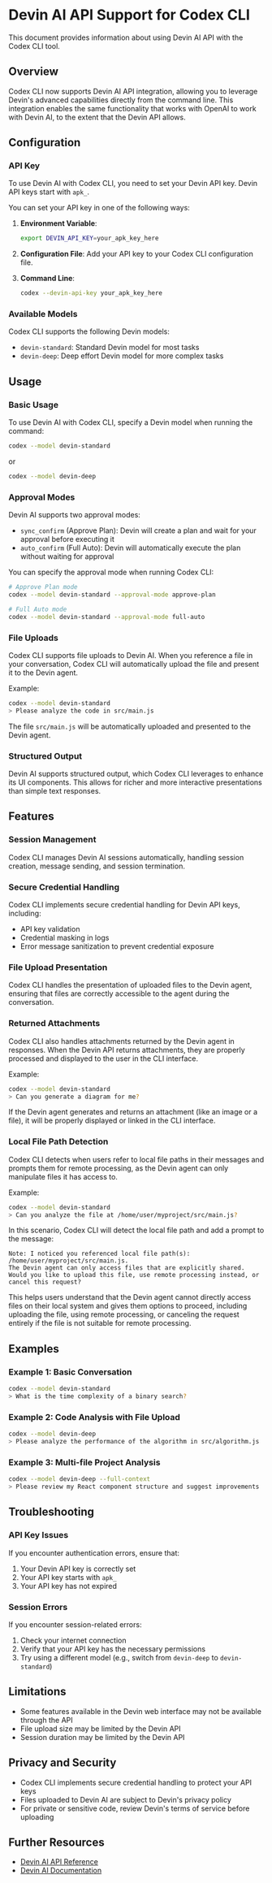 # Devin AI API Support for Codex CLI

This document provides information about using Devin AI API with the Codex CLI tool.

## Overview

Codex CLI now supports Devin AI API integration, allowing you to leverage Devin's advanced capabilities directly from the command line. This integration enables the same functionality that works with OpenAI to work with Devin AI, to the extent that the Devin API allows.

## Configuration

### API Key

To use Devin AI with Codex CLI, you need to set your Devin API key. Devin API keys start with `apk_`.

You can set your API key in one of the following ways:

1. **Environment Variable**:
   ```bash
   export DEVIN_API_KEY=your_apk_key_here
   ```

2. **Configuration File**:
   Add your API key to your Codex CLI configuration file.

3. **Command Line**:
   ```bash
   codex --devin-api-key your_apk_key_here
   ```

### Available Models

Codex CLI supports the following Devin models:

- `devin-standard`: Standard Devin model for most tasks
- `devin-deep`: Deep effort Devin model for more complex tasks

## Usage

### Basic Usage

To use Devin AI with Codex CLI, specify a Devin model when running the command:

```bash
codex --model devin-standard
```

or

```bash
codex --model devin-deep
```

### Approval Modes

Devin AI supports two approval modes:

- `sync_confirm` (Approve Plan): Devin will create a plan and wait for your approval before executing it
- `auto_confirm` (Full Auto): Devin will automatically execute the plan without waiting for approval

You can specify the approval mode when running Codex CLI:

```bash
# Approve Plan mode
codex --model devin-standard --approval-mode approve-plan

# Full Auto mode
codex --model devin-standard --approval-mode full-auto
```

### File Uploads

Codex CLI supports file uploads to Devin AI. When you reference a file in your conversation, Codex CLI will automatically upload the file and present it to the Devin agent.

Example:

```bash
codex --model devin-standard
> Please analyze the code in src/main.js
```

The file `src/main.js` will be automatically uploaded and presented to the Devin agent.

### Structured Output

Devin AI supports structured output, which Codex CLI leverages to enhance its UI components. This allows for richer and more interactive presentations than simple text responses.

## Features

### Session Management

Codex CLI manages Devin AI sessions automatically, handling session creation, message sending, and session termination.

### Secure Credential Handling

Codex CLI implements secure credential handling for Devin API keys, including:

- API key validation
- Credential masking in logs
- Error message sanitization to prevent credential exposure

### File Upload Presentation

Codex CLI handles the presentation of uploaded files to the Devin agent, ensuring that files are correctly accessible to the agent during the conversation.

### Returned Attachments

Codex CLI also handles attachments returned by the Devin agent in responses. When the Devin API returns attachments, they are properly processed and displayed to the user in the CLI interface.

Example:

```bash
codex --model devin-standard
> Can you generate a diagram for me?
```

If the Devin agent generates and returns an attachment (like an image or a file), it will be properly displayed or linked in the CLI interface.

### Local File Path Detection

Codex CLI detects when users refer to local file paths in their messages and prompts them for remote processing, as the Devin agent can only manipulate files it has access to.

Example:

```bash
codex --model devin-standard
> Can you analyze the file at /home/user/myproject/src/main.js?
```

In this scenario, Codex CLI will detect the local file path and add a prompt to the message:

```
Note: I noticed you referenced local file path(s): /home/user/myproject/src/main.js. 
The Devin agent can only access files that are explicitly shared. 
Would you like to upload this file, use remote processing instead, or cancel this request?
```

This helps users understand that the Devin agent cannot directly access files on their local system and gives them options to proceed, including uploading the file, using remote processing, or canceling the request entirely if the file is not suitable for remote processing.

## Examples

### Example 1: Basic Conversation

```bash
codex --model devin-standard
> What is the time complexity of a binary search?
```

### Example 2: Code Analysis with File Upload

```bash
codex --model devin-deep
> Please analyze the performance of the algorithm in src/algorithm.js
```

### Example 3: Multi-file Project Analysis

```bash
codex --model devin-deep --full-context
> Please review my React component structure and suggest improvements
```

## Troubleshooting

### API Key Issues

If you encounter authentication errors, ensure that:

1. Your Devin API key is correctly set
2. Your API key starts with `apk_`
3. Your API key has not expired

### Session Errors

If you encounter session-related errors:

1. Check your internet connection
2. Verify that your API key has the necessary permissions
3. Try using a different model (e.g., switch from `devin-deep` to `devin-standard`)

## Limitations

- Some features available in the Devin web interface may not be available through the API
- File upload size may be limited by the Devin API
- Session duration may be limited by the Devin API

## Privacy and Security

- Codex CLI implements secure credential handling to protect your API keys
- Files uploaded to Devin AI are subject to Devin's privacy policy
- For private or sensitive code, review Devin's terms of service before uploading

## Further Resources

- [Devin AI API Reference](https://docs.devin.ai/api-reference)
- [Devin AI Documentation](https://docs.devin.ai)
